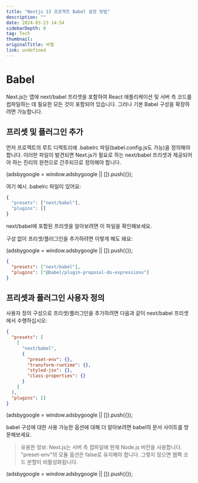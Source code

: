 ```yaml
---
title: "Nextjs 13 프로젝트 Babel 설정 방법"
description: ""
date: 2024-03-23 14:54
sidebarDepth: 0
tag: Tech
thumbnail:
originalTitle: 바벨
link: undefined
---
```


# Babel

Next.js는 앱에 next/babel 프리셋을 포함하여 React 애플리케이션 및 서버 측 코드를 컴파일하는 데 필요한 모든 것이 포함되어 있습니다. 그러나 기본 Babel 구성을 확장하려면 가능합니다.

## 프리셋 및 플러그인 추가

먼저 프로젝트의 루트 디렉토리에 .babelrc 파일(babel.config.js도 가능)을 정의해야 합니다. 이러한 파일이 발견되면 Next.js가 필요로 하는 next/babel 프리셋과 제공되어야 하는 진리의 원천으로 간주되므로 정의해야 합니다.

<!-- ui-log 수평형 -->

<ins class="adsbygoogle"
      style="display:block"
      data-ad-client="ca-pub-4877378276818686"
      data-ad-slot="9743150776"
      data-ad-format="auto"
      data-full-width-responsive="true"></ins>
<component is="script">
(adsbygoogle = window.adsbygoogle || []).push({});
</component>

여기 예시 .babelrc 파일이 있어요:

```js
{
  "presets": ["next/babel"],
  "plugins": []
}
```

next/babel에 포함된 프리셋을 알아보려면 이 파일을 확인해보세요.

구성 없이 프리셋/플러그인을 추가하려면 이렇게 해도 돼요:

<!-- ui-log 수평형 -->

<ins class="adsbygoogle"
      style="display:block"
      data-ad-client="ca-pub-4877378276818686"
      data-ad-slot="9743150776"
      data-ad-format="auto"
      data-full-width-responsive="true"></ins>
<component is="script">
(adsbygoogle = window.adsbygoogle || []).push({});
</component>

```json
{
  "presets": ["next/babel"],
  "plugins": ["@babel/plugin-proposal-do-expressions"]
}
```

## 프리셋과 플러그인 사용자 정의

사용자 정의 구성으로 프리셋/플러그인을 추가하려면 다음과 같이 next/babel 프리셋에서 수행하십시오:

```json
{
  "presets": [
    [
      "next/babel",
      {
        "preset-env": {},
        "transform-runtime": {},
        "styled-jsx": {},
        "class-properties": {}
      }
    ]
  ],
  "plugins": []
}
```

<!-- ui-log 수평형 -->

<ins class="adsbygoogle"
      style="display:block"
      data-ad-client="ca-pub-4877378276818686"
      data-ad-slot="9743150776"
      data-ad-format="auto"
      data-full-width-responsive="true"></ins>
<component is="script">
(adsbygoogle = window.adsbygoogle || []).push({});
</component>

babel 구성에 대한 사용 가능한 옵션에 대해 더 알아보려면 babel의 문서 사이트를 방문해보세요.

> 유용한 정보:
> Next.js는 서버 측 컴파일에 현재 Node.js 버전을 사용합니다.
> "preset-env"의 모듈 옵션은 false로 유지해야 합니다. 그렇지 않으면 웹팩 코드 분할이 비활성화됩니다.

<!-- ui-log 수평형 -->

<ins class="adsbygoogle"
      style="display:block"
      data-ad-client="ca-pub-4877378276818686"
      data-ad-slot="9743150776"
      data-ad-format="auto"
      data-full-width-responsive="true"></ins>
<component is="script">
(adsbygoogle = window.adsbygoogle || []).push({});
</component>
